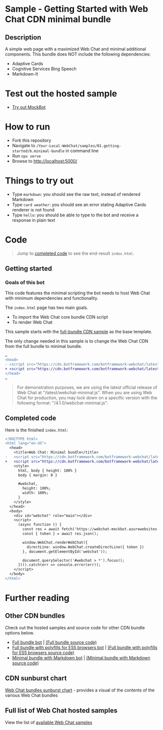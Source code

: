 # Sample - Getting Started with Web Chat CDN minimal bundle

## Description

A simple web page with a maximized Web Chat and minimal additional components. This bundle does NOT include the following dependencies:

-  Adaptive Cards
-  Cognitive Services Bing Speech
-  Markdown-It

# Test out the hosted sample

-  [Try out MockBot](https://microsoft.github.io/BotFramework-WebChat/01.getting-started/b.minimal-bundle)

# How to run

-  Fork this repository
-  Navigate to `/Your-Local-WebChat/samples/01.getting-started/b.minimal-bundle` in command line
-  Run `npx serve`
-  Browse to [http://localhost:5000/](http://localhost:5000/)

# Things to try out

-  Type `markdown`: you should see the raw text, instead of rendered Markdown
-  Type `card weather`: you should see an error stating Adaptive Cards renderer is not found
-  Type `hello`: you should be able to type to the bot and receive a response in plain text

# Code

> Jump to [completed code](#completed-code) to see the end-result `index.html`.

## Getting started

### Goals of this bot

This code features the minimal scripting the bot needs to host Web Chat with minimum dependencies and functionality.

The `index.html` page has two main goals.

-  To import the Web Chat core bundle CDN script
-  To render Web Chat

This sample starts with the [full-bundle CDN sample](./../01.getting-started/a.full-bundle/README.md) as the base template.

The only change needed in this sample is to change the Web Chat CDN from the full bundle to minimal bundle.

```diff
…
<head>
- <script src="https://cdn.botframework.com/botframework-webchat/latest/webchat.js"></script>
+ <script src="https://cdn.botframework.com/botframework-webchat/latest/webchat-minimal.js"></script>
</head>
…
```

> For demonstration purposes, we are using the latest official release of Web Chat at "/latest/webchat-minimal.js". When you are using Web Chat for production, you may lock down on a specific version with the following format: "/4.1.0/webchat-minimal.js".

## Completed code

Here is the finished `index.html`:

```diff
<!DOCTYPE html>
<html lang="en-US">
  <head>
    <title>Web Chat: Minimal bundle</title>
-   <script src="https://cdn.botframework.com/botframework-webchat/latest/webchat.js"></script>
+   <script src="https://cdn.botframework.com/botframework-webchat/latest/webchat-minimal.js"></script>
    <style>
      html, body { height: 100% }
      body { margin: 0 }

      #webchat,
        height: 100%;
        width: 100%;
      }
    </style>
  </head>
  <body>
    <div id="webchat" role="main"></div>
    <script>
      (async function () {
        const res = await fetch('https://webchat-mockbot.azurewebsites.net/directline/token', { method: 'POST' });
        const { token } = await res.json();

        window.WebChat.renderWebChat({
          directLine: window.WebChat.createDirectLine({ token })
        }, document.getElementById('webchat'));

        document.querySelector('#webchat > *').focus();
      })().catch(err => console.error(err));
    </script>
  </body>
</html>
```

# Further reading

## Other CDN bundles

Check out the hosted samples and source code for other CDN bundle options below.

-  [Full bundle bot](https://microsoft.github.io/BotFramework-WebChat/01.getting-started/a.full-bundle) | [(Full bundle source code)](https://github.com/microsoft/BotFramework-WebChat/tree/master/samples/01.getting-started/a.full-bundle)
-  [Full bundle with polyfills for ES5 browsers bot](https://microsoft.github.io/BotFramework-WebChat/01.getting-started/c.es5-bundle) | [(Full bundle with polyfills for ES5 browsers source code)](https://github.com/microsoft/BotFramework-WebChat/tree/master/samples/01.getting-started/c.es5-bundle)
-  [Minimal bundle with Markdown bot](https://microsoft.github.io/BotFramework-WebChat/01.getting-started/h.minimal-markdown) | [(Minimal bundle with Markdown source code)](https://github.com/microsoft/BotFramework-WebChat/tree/master/samples/01.getting-started/h.minimal-markdown)

## CDN sunburst chart

[Web Chat bundles sunburst chart](http://cdn.botframework.com/botframework-webchat/master/stats.html) - provides a visual of the contents of the various Web Chat bundles

## Full list of Web Chat hosted samples

View the list of [available Web Chat samples](https://github.com/microsoft/BotFramework-WebChat/tree/master/samples)
